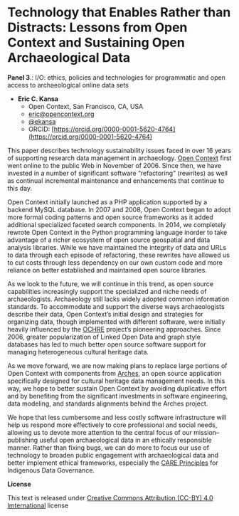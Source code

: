# Technology that Enables Rather than Distracts: Lessons from Open Context and Sustaining Open Archaeological Data

**Panel 3**.: I/O: ethics, policies and technologies for programmatic and open access to archaeological online data sets


- **Eric C. Kansa**
  - Open Context, San Francisco, CA, USA
  - [eric@opencontext.org](mailto:eric@opencontext.org)
  - [@ekansa](https://twitter.com/ekansa)
  - ORCID: [https://orcid.org/0000-0001-5620-4764](https://orcid.org/0000-0001-5620-4764)


This paper describes technology sustainability issues faced in over 16 years of supporting research data management in archaeology. 
[Open Context](https://opencontext.org/) first went online to the public Web in November of 2006. Since then, we have invested in a number of significant software “refactoring” (rewrites) as well as continual incremental maintenance and enhancements that continue to this day. 

Open Context initially launched as a PHP application supported by a backend MySQL database. In 2007 and 2008, Open Context began to adopt more formal coding patterns and open source frameworks as it added additional specialized faceted search components. In 2014, we completely rewrote Open Context in the Python programming language inorder to take advantage of a richer ecosystem of open source geospatial and data analysis libraries. While we have maintained the integrity of data and URLs to data through each episode of refactoring, these rewrites have allowed us to cut costs through less dependency on our own custom code and more reliance on better established and maintained open source libraries. 

As we look to the future, we will continue in this trend, as open source capabilities increasingly support the specialized and niche needs of archaeologists. Archaeology still lacks widely adopted common information standards. To accommodate and support the diverse ways archaeologists describe their data, Open Context’s initial design and strategies for organizing data, though implemented with different software, were initially heavily influenced by the [OCHRE](https://voices.uchicago.edu/crescat/) project’s pioneering approaches. Since 2006, greater popularization of Linked Open Data and graph style databases has led to much better open source software support for managing heterogeneous cultural heritage data.

As we move forward, we are now making plans to replace large portions of Open Context with components from [Arches](https://archesproject.org/), an open source application specifically designed for cultural heritage data management needs. In this way, we hope to better sustain Open Context by avoiding duplicative effort and by benefiting from the significant investments in software engineering, data modeling, and standards alignments behind the Arches project.

We hope that less cumbersome and less costly software infrastructure will help us respond more effectively to core professional and social needs, allowing us to devote more attention to the central focus of our mission– publishing useful open archaeological data in an ethically responsible manner. Rather than fixing bugs, we can do more to focus our use of technology to broaden public engagement with archaeological data and better implement ethical frameworks, especially the [CARE Principles](https://www.gida-global.org/care) for Indigenous Data Governance. 



**License**

This text is released under [Creative Commons Attribution (CC-BY) 4.0 Imternational](https://creativecommons.org/licenses/by/4.0/) license
